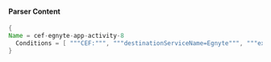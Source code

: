 #### Parser Content
```Java
{
Name = cef-egnyte-app-activity-8
  Conditions = [ """CEF:""", """destinationServiceName=Egnyte""", """ext_action=Password Change""" ]
}
```